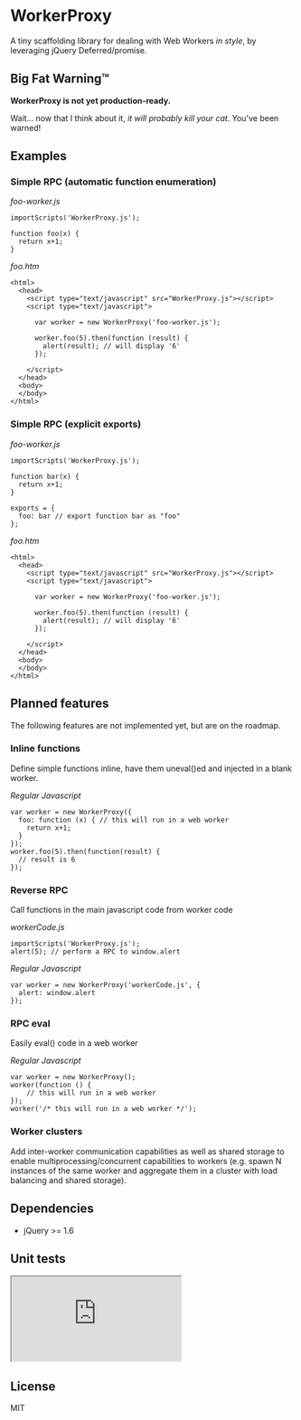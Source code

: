 WorkerProxy
===========

A tiny scaffolding library for dealing with Web Workers *in style*, by leveraging jQuery Deferred/promise.

Big Fat Warning™
----------------

**WorkerProxy is not yet production-ready.**

Wait... now that I think about it, *it will probably kill your cat*. You've been warned!

Examples
--------

### Simple RPC (automatic function enumeration)

*foo-worker.js*

    importScripts('WorkerProxy.js');
    
    function foo(x) {
      return x+1;
    }

*foo.htm*

    <html>
      <head>
        <script type="text/javascript" src="WorkerProxy.js"></script>
        <script type="text/javascript">
        
          var worker = new WorkerProxy('foo-worker.js');
          
          worker.foo(5).then(function (result) {
            alert(result); // will display '6'
          });
          
        </script>
      </head>
      <body>
      </body>
    </html>
    
### Simple RPC (explicit exports)

*foo-worker.js*

    importScripts('WorkerProxy.js');
    
    function bar(x) {
      return x+1;
    }
    
    exports = {
      foo: bar // export function bar as "foo"
    };

*foo.htm*

    <html>
      <head>
        <script type="text/javascript" src="WorkerProxy.js"></script>
        <script type="text/javascript">
        
          var worker = new WorkerProxy('foo-worker.js');
          
          worker.foo(5).then(function (result) {
            alert(result); // will display '6'
          });
          
        </script>
      </head>
      <body>
      </body>
    </html>    

Planned features
----------------
The following features are not implemented yet, but are on the roadmap.

### Inline functions

Define simple functions inline, have them uneval()ed and injected in a blank worker.

*Regular Javascript*

    var worker = new WorkerProxy({
      foo: function (x) { // this will run in a web worker
        return x+1;
      }
    });
    worker.foo(5).then(function(result) {
      // result is 6
    });
    
### Reverse RPC

Call functions in the main javascript code from worker code

*workerCode.js*

    importScripts('WorkerProxy.js');
    alert(5); // perform a RPC to window.alert
    
*Regular Javascript*

    var worker = new WorkerProxy('workerCode.js', {
      alert: window.alert
    });
    
### RPC eval

Easily eval() code in a web worker 

*Regular Javascript*

    var worker = new WorkerProxy();
    worker(function () { 
        // this will run in a web worker
    });
    worker('/* this will run in a web worker */');
    
### Worker clusters

Add inter-worker communication capabilities as well as shared storage 
to enable multiprocessing/concurrent capabilities to workers (e.g. 
spawn N instances of the same worker and aggregate them in a cluster 
with load balancing and shared storage).

Dependencies
------------
* jQuery >= 1.6

Unit tests
----------

<iframe src="https://rawgithub.com/CAFxX/WorkerProxy/master/test/test.htm"></iframe>

License
-------
MIT
